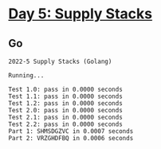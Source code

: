 # [Day 5: Supply Stacks](https://adventofcode.com/2022/day/5)

## Go

```console
2022-5 Supply Stacks (Golang)

Running...

Test 1.0: pass in 0.0000 seconds
Test 1.1: pass in 0.0000 seconds
Test 1.2: pass in 0.0000 seconds
Test 2.0: pass in 0.0000 seconds
Test 2.1: pass in 0.0000 seconds
Test 2.2: pass in 0.0000 seconds
Part 1: SHMSDGZVC in 0.0007 seconds
Part 2: VRZGHDFBQ in 0.0006 seconds
```